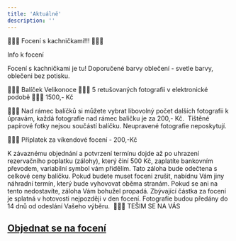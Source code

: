 ```yaml
---
title: 'Aktuálně'
description: ''
---
```


🐥🐥🐥 Focení s kachničkami!!! 🐥🐥🐥

Info k focení

Focení s kachničkami je tu! Doporučené barvy oblečení - svetle barvy, oblečeni bez potisku.

🐥🐥🐥 Balíček Velikonoce 🐥🐥🐥 5 retušovaných fotografii v elektronické podobě 🐥🐥🐥 1500,- Kč

🐥🐥🐥 Nad rámec balíčků si můžete vybrat libovolný počet dalších fotografii k úpravám, každá fotografie nad rámec baličku je za 200,- Kč.  Tištěné papírové fotky nejsou součástí balíčku. Neupravené fotografie neposkytují.

🐥🐥🐥 Příplatek za víkendové focení - 200,-Kč

K závaznému objednání a potvrzení termínu dojde až po uhrazení rezervačního poplatku (zálohy), který činí 500 Kč, zaplatíte bankovním převodem, variabilní symbol vám přidělím. Tato záloha bude odečtena s celkové ceny balíčku. Pokud budete muset foceni zrušit, nabídnu Vám jiny náhradní termín, který bude vyhovovat oběma stranám. Pokud se ani na tento nedostavíte, záloha Vám bohužel propadá. Zbývající částka za focení je splatná v hotovosti nejpozději v den focení. Fotografie budou předány do 14 dnů od odeslání Vašeho výběru. 
🐥🐥🐥 TEŠIM SE NA VÁS

## [**Objednat se na focení**](/contact) 
